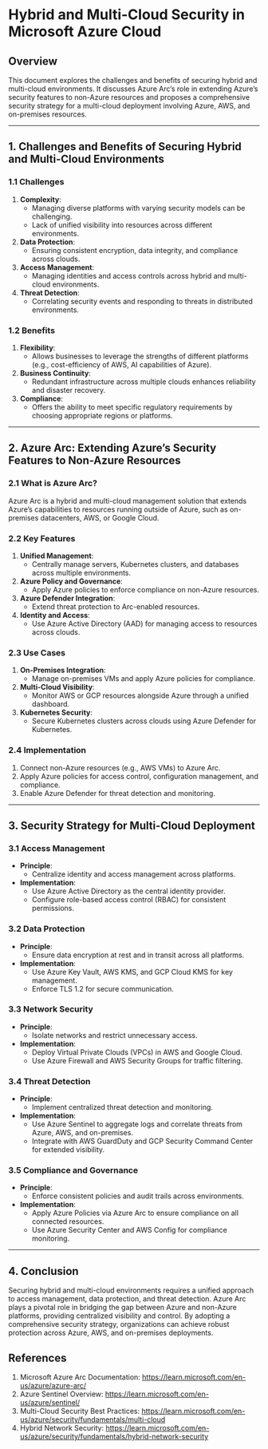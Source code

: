 
# Hybrid and Multi-Cloud Security in Microsoft Azure Cloud

## Overview
This document explores the challenges and benefits of securing hybrid and multi-cloud environments. It discusses Azure Arc’s role in extending Azure’s security features to non-Azure resources and proposes a comprehensive security strategy for a multi-cloud deployment involving Azure, AWS, and on-premises resources.

---

## 1. **Challenges and Benefits of Securing Hybrid and Multi-Cloud Environments**

### **1.1 Challenges**
1. **Complexity**:
   - Managing diverse platforms with varying security models can be challenging.
   - Lack of unified visibility into resources across different environments.
2. **Data Protection**:
   - Ensuring consistent encryption, data integrity, and compliance across clouds.
3. **Access Management**:
   - Managing identities and access controls across hybrid and multi-cloud environments.
4. **Threat Detection**:
   - Correlating security events and responding to threats in distributed environments.

### **1.2 Benefits**
1. **Flexibility**:
   - Allows businesses to leverage the strengths of different platforms (e.g., cost-efficiency of AWS, AI capabilities of Azure).
2. **Business Continuity**:
   - Redundant infrastructure across multiple clouds enhances reliability and disaster recovery.
3. **Compliance**:
   - Offers the ability to meet specific regulatory requirements by choosing appropriate regions or platforms.

---

## 2. **Azure Arc: Extending Azure’s Security Features to Non-Azure Resources**

### **2.1 What is Azure Arc?**
Azure Arc is a hybrid and multi-cloud management solution that extends Azure’s capabilities to resources running outside of Azure, such as on-premises datacenters, AWS, or Google Cloud.

### **2.2 Key Features**
1. **Unified Management**:
   - Centrally manage servers, Kubernetes clusters, and databases across multiple environments.
2. **Azure Policy and Governance**:
   - Apply Azure policies to enforce compliance on non-Azure resources.
3. **Azure Defender Integration**:
   - Extend threat protection to Arc-enabled resources.
4. **Identity and Access**:
   - Use Azure Active Directory (AAD) for managing access to resources across clouds.

### **2.3 Use Cases**
1. **On-Premises Integration**:
   - Manage on-premises VMs and apply Azure policies for compliance.
2. **Multi-Cloud Visibility**:
   - Monitor AWS or GCP resources alongside Azure through a unified dashboard.
3. **Kubernetes Security**:
   - Secure Kubernetes clusters across clouds using Azure Defender for Kubernetes.

### **2.4 Implementation**
1. Connect non-Azure resources (e.g., AWS VMs) to Azure Arc.
2. Apply Azure policies for access control, configuration management, and compliance.
3. Enable Azure Defender for threat detection and monitoring.

---

## 3. **Security Strategy for Multi-Cloud Deployment**

### **3.1 Access Management**
- **Principle**:
  - Centralize identity and access management across platforms.
- **Implementation**:
  - Use Azure Active Directory as the central identity provider.
  - Configure role-based access control (RBAC) for consistent permissions.

### **3.2 Data Protection**
- **Principle**:
  - Ensure data encryption at rest and in transit across all platforms.
- **Implementation**:
  - Use Azure Key Vault, AWS KMS, and GCP Cloud KMS for key management.
  - Enforce TLS 1.2 for secure communication.

### **3.3 Network Security**
- **Principle**:
  - Isolate networks and restrict unnecessary access.
- **Implementation**:
  - Deploy Virtual Private Clouds (VPCs) in AWS and Google Cloud.
  - Use Azure Firewall and AWS Security Groups for traffic filtering.

### **3.4 Threat Detection**
- **Principle**:
  - Implement centralized threat detection and monitoring.
- **Implementation**:
  - Use Azure Sentinel to aggregate logs and correlate threats from Azure, AWS, and on-premises.
  - Integrate with AWS GuardDuty and GCP Security Command Center for extended visibility.

### **3.5 Compliance and Governance**
- **Principle**:
  - Enforce consistent policies and audit trails across environments.
- **Implementation**:
  - Apply Azure Policies via Azure Arc to ensure compliance on all connected resources.
  - Use Azure Security Center and AWS Config for compliance monitoring.

---

## 4. **Conclusion**
Securing hybrid and multi-cloud environments requires a unified approach to access management, data protection, and threat detection. Azure Arc plays a pivotal role in bridging the gap between Azure and non-Azure platforms, providing centralized visibility and control. By adopting a comprehensive security strategy, organizations can achieve robust protection across Azure, AWS, and on-premises deployments.

## References
1. Microsoft Azure Arc Documentation: https://learn.microsoft.com/en-us/azure/azure-arc/
2. Azure Sentinel Overview: https://learn.microsoft.com/en-us/azure/sentinel/
3. Multi-Cloud Security Best Practices: https://learn.microsoft.com/en-us/azure/security/fundamentals/multi-cloud
4. Hybrid Network Security: https://learn.microsoft.com/en-us/azure/security/fundamentals/hybrid-network-security

